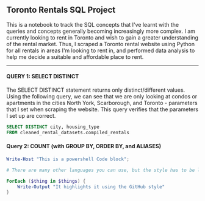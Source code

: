 ## Toronto Rentals SQL Project

This is a notebook to track the SQL concepts that I've learnt with the queries and concepts generally becoming increasingly more complex. I am currently looking to rent in Toronto and wish to gain a greater understanding of the rental market. Thus, I scraped a Toronto rental website using Python for all rentals in areas I'm looking to rent in, and performed data analysis to help me decide a suitable and affordable place to rent.

---

#### QUERY 1: SELECT DISTINCT
The SELECT DISTINCT statement returns only distinct/different values. Using the following query, we can see that we are only looking at condos or apartments in the cities North York, Scarborough, and Toronto - parameters that I set when scraping the website. This query verifies that the parameters I set up are correct.

```sql
SELECT DISTINCT city, housing_type
FROM cleaned_rental_datasets.compiled_rentals
```

#### Query 2: COUNT (with GROUP BY, ORDER BY, and ALIASES)

```powershell
Write-Host "This is a powershell Code block";

# There are many other languages you can use, but the style has to be loaded first

ForEach ($thing in $things) {
    Write-Output "It highlights it using the GitHub style"
}
```
